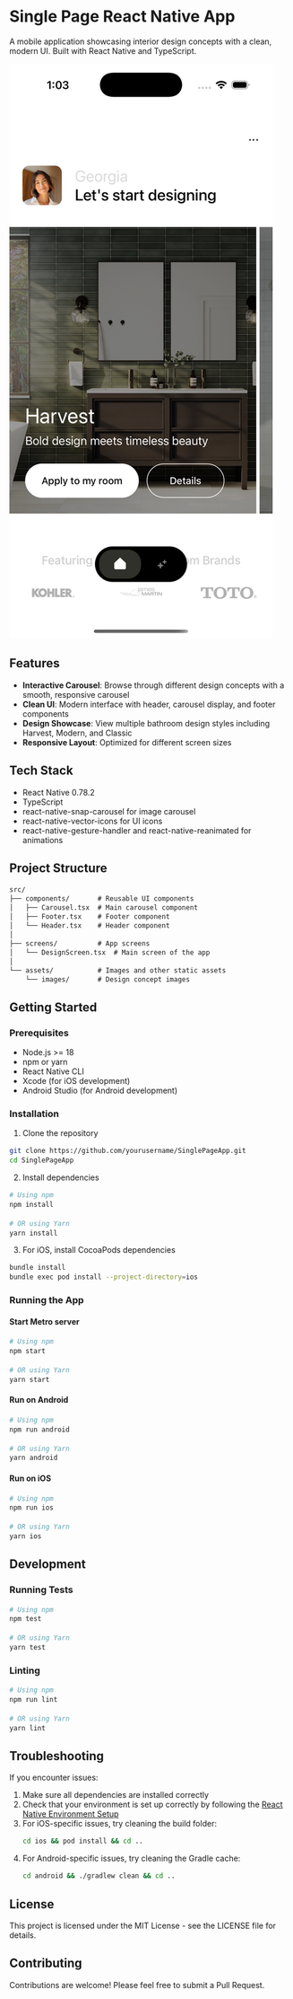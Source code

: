 # Single Page React Native App

A mobile application showcasing interior design concepts with a clean, modern UI. Built with React Native and TypeScript.

![App Screenshot](./screenshots/app.png)

## Features

- **Interactive Carousel**: Browse through different design concepts with a smooth, responsive carousel
- **Clean UI**: Modern interface with header, carousel display, and footer components
- **Design Showcase**: View multiple bathroom design styles including Harvest, Modern, and Classic
- **Responsive Layout**: Optimized for different screen sizes

## Tech Stack

- React Native 0.78.2
- TypeScript
- react-native-snap-carousel for image carousel
- react-native-vector-icons for UI icons
- react-native-gesture-handler and react-native-reanimated for animations

## Project Structure

```
src/
├── components/       # Reusable UI components
│   ├── Carousel.tsx  # Main carousel component
│   ├── Footer.tsx    # Footer component
│   └── Header.tsx    # Header component
│
├── screens/          # App screens
│   └── DesignScreen.tsx  # Main screen of the app
│
└── assets/           # Images and other static assets
    └── images/       # Design concept images
```

## Getting Started

### Prerequisites

- Node.js >= 18
- npm or yarn
- React Native CLI
- Xcode (for iOS development)
- Android Studio (for Android development)

### Installation

1. Clone the repository

```sh
git clone https://github.com/yourusername/SinglePageApp.git
cd SinglePageApp
```

2. Install dependencies

```sh
# Using npm
npm install

# OR using Yarn
yarn install
```

3. For iOS, install CocoaPods dependencies

```sh
bundle install
bundle exec pod install --project-directory=ios
```

### Running the App

#### Start Metro server

```sh
# Using npm
npm start

# OR using Yarn
yarn start
```

#### Run on Android

```sh
# Using npm
npm run android

# OR using Yarn
yarn android
```

#### Run on iOS

```sh
# Using npm
npm run ios

# OR using Yarn
yarn ios
```

## Development

### Running Tests

```sh
# Using npm
npm test

# OR using Yarn
yarn test
```

### Linting

```sh
# Using npm
npm run lint

# OR using Yarn
yarn lint
```

## Troubleshooting

If you encounter issues:

1. Make sure all dependencies are installed correctly
2. Check that your environment is set up correctly by following the [React Native Environment Setup](https://reactnative.dev/docs/environment-setup)
3. For iOS-specific issues, try cleaning the build folder:
   ```sh
   cd ios && pod install && cd ..
   ```
4. For Android-specific issues, try cleaning the Gradle cache:
   ```sh
   cd android && ./gradlew clean && cd ..
   ```

## License

This project is licensed under the MIT License - see the LICENSE file for details.

## Contributing

Contributions are welcome! Please feel free to submit a Pull Request.
